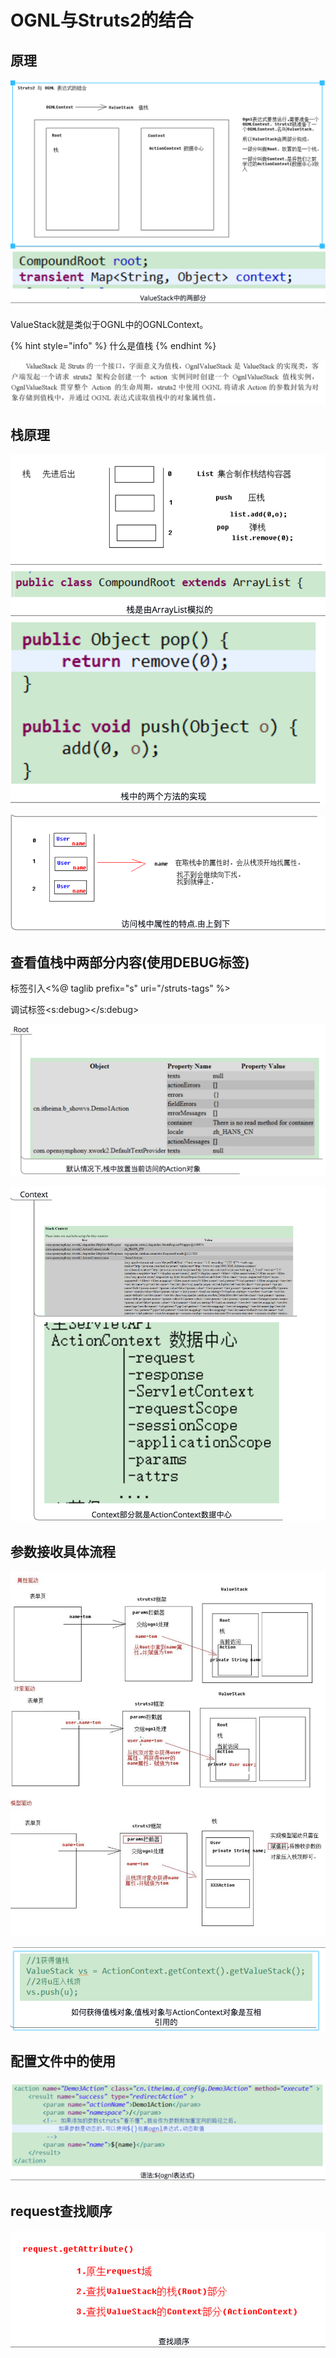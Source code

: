 # OGNL与Struts2的结合

## 原理

![](../../../.gitbook/assets/image%20%2821%29.png)

ValueStack就是类似于OGNL中的OGNLContext。

{% hint style="info" %}
什么是值栈
{% endhint %}

![](../../../.gitbook/assets/image%20%28187%29.png)



## 栈原理

![](../../../.gitbook/assets/image%20%281%29.png)

![](../../../.gitbook/assets/image%20%2848%29.png)

## 查看值栈中两部分内容\(使用DEBUG标签\)

标签引入&lt;%@ taglib prefix="s" uri="/struts-tags" %&gt;

调试标签&lt;s:debug&gt;&lt;/s:debug&gt;

![](../../../.gitbook/assets/image%20%2888%29.png)

![](../../../.gitbook/assets/image%20%28117%29.png)

## 参数接收具体流程

![](../../../.gitbook/assets/image%20%2810%29.png)

![](../../../.gitbook/assets/image%20%2875%29.png)

## 配置文件中的使用

![](../../../.gitbook/assets/image%20%2818%29.png)

## request查找顺序

![](../../../.gitbook/assets/image%20%2862%29.png)

